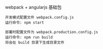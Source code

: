 webpack + angularjs 基础包

```
开发模式配置文件 webpack.config.js
运行命令: npm start

部署时配置文件为 webpack.production.config.js
运行命令: npm run build
将会在 build 目录下生成目录文件
```